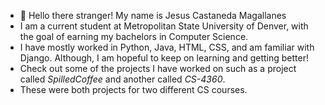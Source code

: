 - 👋 Hello there stranger! My name is Jesus Castaneda Magallanes
- I am a current student at Metropolitan State University of Denver, with the goal of earning my bachelors in Computer Science.
- I have mostly worked in Python, Java, HTML, CSS, and am familiar with Django. Although, I am hopeful to keep on learning and getting better!
-  Check out some of the projects I have worked on such as a project called _SpilledCoffee_ and another called _CS-4360_.
-  These were both projects for two different CS courses.


<!---
jcasta30/jcasta30 is a ✨ special ✨ repository because its `README.md` (this file) appears on your GitHub profile.
You can click the Preview link to take a look at your changes.
--->
